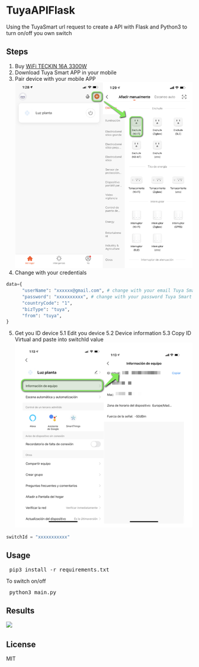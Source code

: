 # TuyaAPIFlask

Using the TuyaSmart url request to create a API with Flask and Python3 to turn on/off you own switch


## Steps

1. Buy [WiFi TECKIN 16A 3300W](https://www.amazon.es/Inteligente-TECKIN-Temporizador-Aplicaciones-Cualquier/dp/B07SK1CVVV/ref=sr_1_16?__mk_es_ES=%C3%85M%C3%85%C5%BD%C3%95%C3%91&dchild=1&keywords=teckin&qid=1605567893&sr=8-16)
2. Download Tuya Smart APP in your mobile
3. Pair device with your mobile APP
![](https://raw.githubusercontent.com/Neorichi/tuyaAPIFlask/main/images/1.png)
4. Change with your credentials

```python
data={
      "userName": "xxxxxx@gmail.com", # change with your email Tuya Smart APP
      "password": "xxxxxxxxxx", # change with your password Tuya Smart APP
      "countryCode": "1",
      "bizType": "tuya",
      "from": "tuya",
}
```
5. Get you ID device
5.1 Edit you device
5.2 Device information
5.3 Copy ID Virtual and paste into switchId value
![](https://raw.githubusercontent.com/Neorichi/tuyaAPIFlask/main/images/2.png)

```python
switchId = "xxxxxxxxxxx"
```

## Usage

<pre> pip3 install -r requirements.txt </pre>

To switch on/off
<pre> python3 main.py </pre>

## Results
![](https://raw.githubusercontent.com/Neorichi/tuyaAPIFlask/main/images/3.png)

License
----

MIT

